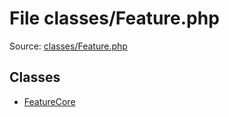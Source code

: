 File classes/Feature.php
=========

Source: [classes/Feature.php](https://github.com/PrestaShop/PrestaShop/blob/1.5.0.15/classes/Feature.php)


Classes
-------

* [FeatureCore](class.FeatureCore.md)

